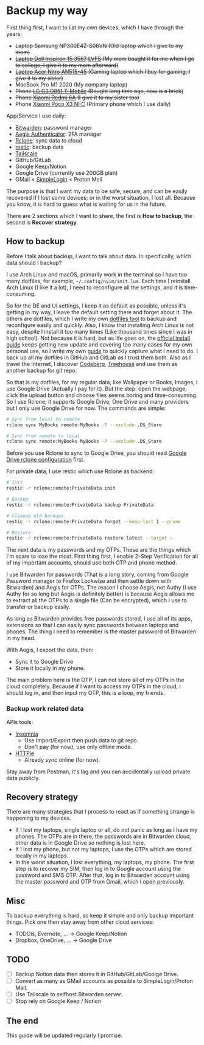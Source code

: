 # Backup my way

First thing first, I want to list my own devices, which I have through the years:

- ~~Laptop Samsung NP300E4Z-S06VN (Old laptop which I give to my mom)~~
- ~~[Laptop Dell Inspiron 15 3567](https://www.dell.com/support/home/en-vn/product-support/product/inspiron-15-3567-laptop/drivers) [LVFS](https://fwupd.org/lvfs/devices/com.dell.uefi1d4362ca.firmware) (My mom bought it for me when I go to college, I give it to my mom afterward)~~
- ~~[Laptop Acer Nitro AN515-45](https://www.acer.com/ac/en/US/content/support-product/8841) (Gaming laptop which I buy for gaming, I give it to my sister)~~
- MacBook Pro M1 2020 (My company laptop)
- ~~Phone [LG G3 D851 T-Mobile](https://forum.xda-developers.com/c/lg-g3.3147/) (Bought long time ago, now is a brick)~~
- ~~Phone [Xiaomi Redmi 6A](https://forum.xda-developers.com/c/xiaomi-redmi-6a.7881/) (I give it to my sister too)~~
- Phone [Xiaomi Poco X3 NFC](https://forum.xda-developers.com/c/xiaomi-poco-x3-nfc.11523/) (Primary phone which I use daily)

App/Service I use daily:

- [Bitwarden](https://bitwarden.com/): password manager
- [Aegis Authenticator](https://getaegis.app/): 2FA manager
- [Rclone](https://rclone.org/): sync data to cloud
- [restic](https://restic.net/): backup data
- [Tailscale](https://tailscale.com/)
- GitHub/GitLab
- Google Keep/Notion
- Google Drive (currently use 200GB plan)
- GMail < [SimpleLogin](https://simplelogin.io/) < Proton Mail

The purpose is that I want my data to be safe, secure, and can be easily recovered if I lost some devices;
or in the worst situation, I lost all.
Because you know, it is hard to guess what is waiting for us in the future.

There are 2 sections which I want to share, the first is **How to backup**, the second is **Recover strategy**.

## How to backup

Before I talk about backup, I want to talk about data.
In specifically, which data should I backup?

I use Arch Linux and macOS, primarily work in the terminal so I have too many dotfiles, for example, `~/.config/nvim/init.lua`.
Each time I reinstall Arch Linux (I like it a lot), I need to reconfigure all the settings, and it is time-consuming.

So for the DE and UI settings, I keep it as default as possible, unless it's getting in my way, I leave the default setting there and forget about it.
The others are dotfiles, which I write my own [dotfiles tool](https://github.com/haunt98/dotfiles) to backup and reconfigure easily and quickly.
Also, I know that installing Arch Linux is not easy, despite I install it too many times (Like thousand times since I was in high school).
Not because it is hard, but as life goes on, the [official install guide](https://wiki.archlinux.org/title/installation_guide) keeps getting new update and covering too many cases for my own personal use, so I write my own [guide](https://github.com/haunt98/til/blob/main/install-archlinux.md) to quickly capture what I need to do.
I back up all my dotfiles in GitHub and GitLab as I trust them both.
Also as I travel the Internet, I discover [Codeberg](https://codeberg.org/), [Treehouse](https://gitea.treehouse.systems/) and use them as another backup for git repo.

So that is my dotfiles, for my regular data, like Wallpaper or Books, Images, I use Google Drive (Actually I pay for it).
But the step: open the webpage, click the upload button and choose files seems boring and time-consuming.
So I use Rclone, it supports Google Drive, One Drive and many providers but I only use Google Drive for now.
The commands are simple:

```sh
# Sync from local to remote
rclone sync MyBooks remote:MyBooks -P --exclude .DS_Store

# Sync from remote to local
rclone sync remote:MyBooks MyBooks -P --exclude .DS_Store
```

Before you use Rclone to sync to Google Drive, you should read [Google Drive rclone configuration](https://rclone.org/drive/) first.

For private data, I use restic which use Rclone as backend:

```sh
# Init
restic -r rclone:remote:PrivateData init

# Backup
restic -r rclone:remote:PrivateData backup PrivateData

# Cleanup old backups
restic -r rclone:remote:PrivateData forget --keep-last 1 --prune

# Restore
restic -r rclone:remote:PrivateData restore latest --target ~
```

The next data is my passwords and my OTPs.
These are the things which I'm scare to lose the most.
First thing first, I enable 2-Step Verification for all of my important accounts, should use both OTP and phone method.

I use Bitwarden for passwords (That is a long story, coming from Google Password manager to Firefox Lockwise and then settle down with Bitwarden) and Aegis for OTPs.
The reason I choose Aegis, not Authy (I use Authy for so long but Aegis is definitely better) is because Aegis allows me to extract all the OTPs to a single file (Can be encrypted), which I use to transfer or backup easily.

As long as Bitwarden provides free passwords stored, I use all of its apps, extensions so that I can easily sync passwords between laptops and phones.
The thing I need to remember is the master password of Bitwarden in my head.

With Aegis, I export the data, then:

- Sync it to Google Drive
- Store it locally in my phone.

The main problem here is the OTP, I can not store all of my OTPs in the cloud completely.
Because if I want to access my OTPs in the cloud, I should log in, and then input my OTP, this is a loop, my friends.

### Backup work related data

APIs tools:

- [Insomnia](https://insomnia.rest/)
  - Use Import/Export then push data to git repo.
  - Don't pay (for now), use only offline mode.
- [HTTPie](https://httpie.io/app)
  - Already sync online (for now).

Stay away from Postman, it's lag and you can accidentally upload private data publicly.

## Recovery strategy

There are many strategies that I process to react as if something strange is happening to my devices.

- If I lost my laptops, single laptop or all, do not panic as long as I have my phones.
  The OTPs are in there, the passwords are in Bitwarden cloud, other data is in Google Drive so nothing is lost here.
- If I lost my phone, but not my laptops, I use the OTPs which are stored locally in my laptops.
- In the worst situation, I lost everything, my laptops, my phone.
  The first step is to recover my SIM, then log in to Google account using the password and SMS OTP.
  After that, log in to Bitwarden account using the master password and OTP from Gmail, which I open previously.

## Misc

To backup everything is hard, so keep it simple and only backup important things.
Pick one then stay away from other cloud services:

- TODOis, Evernote, ... -> Google Keep/Notion
- Dropbox, OneDrive, ... -> Google Drive

## TODO

- [ ] Backup Notion data then stores it in GitHub/GitLab/Goolge Drive.
- [ ] Convert as many as GMail accounts as possible to SimpleLogin/Proton Mail.
- [ ] Use Tailscale to selfhost Bitwarden server.
- [ ] Stop rely on Google Keep / Notion

## The end

This guide will be updated regularly I promise.
